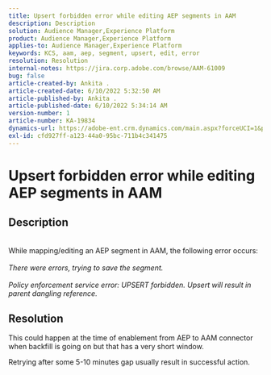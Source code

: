 ```yaml
---
title: Upsert forbidden error while editing AEP segments in AAM
description: Description
solution: Audience Manager,Experience Platform
product: Audience Manager,Experience Platform
applies-to: Audience Manager,Experience Platform
keywords: KCS, aam, aep, segment, upsert, edit, error
resolution: Resolution
internal-notes: https://jira.corp.adobe.com/browse/AAM-61009
bug: false
article-created-by: Ankita .
article-created-date: 6/10/2022 5:32:50 AM
article-published-by: Ankita .
article-published-date: 6/10/2022 5:34:14 AM
version-number: 1
article-number: KA-19834
dynamics-url: https://adobe-ent.crm.dynamics.com/main.aspx?forceUCI=1&pagetype=entityrecord&etn=knowledgearticle&id=8701dcc2-7ee8-ec11-bb3c-000d3a3bd4a0
exl-id: cfd927ff-a123-44a0-95bc-711b4c341475
---
```

# Upsert forbidden error while editing AEP segments in AAM

## Description

<br>While mapping/editing an AEP segment in AAM, the following error occurs:<br><br>_There were errors, trying to save the segment._<br><br>_Policy enforcement service error: UPSERT forbidden. Upsert will result in parent dangling reference._<br>

## Resolution


This could happen at the time of enablement from AEP to AAM connector when backfill is going on but that has a very short window.

Retrying after some 5-10 minutes gap usually result in successful action.
